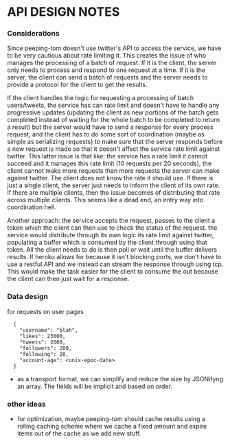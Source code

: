 # API DESIGN NOTES

### Considerations

Since peeping-tom doesn't use twitter's API to access the service, we have to be very cautious about rate limiting it. This creates the issue of who manages the processing of a batch of request. If it is the client, the server only needs to process and respond to one request at a time. If it is the server, the client can send a batch of requests and the server needs to provide a protocol for the client to get the results. 

If the client handles the logic for requesting a processing of batch users/tweets, the service has can rate limit and doesn't have to handle any progressive updates (updating the client as new portions of the batch gets completed instead of waiting for the whole batch to be completed to return a result) but the server would have to send a response for every process request, and the client has to do some sort of coordination (maybe as simple as serializing requests) to make sure that the server responds before a new request is made so that it doesn't affect the service rate limit against twitter. This latter issue is that like: the service has a rate limit it cannot succeed and it manages this rate limit (10 requests per 20 seconds), the client cannot make more requests than more requests the server can make against twitter. The client does not know the rate it should use. If there is just a single client, the server just needs to inform the client of its own rate. If there are multiple clients, then the issue becomes of distributing that rate across multiple clients. This seems like a dead end, an entry way into coordination hell. 

Another approach: the service accepts the request, passes to the client a token which the client can then use to check the status of the request. the service would distribute through its own logic its rate limit against twitter, populating a buffer which is consumed by the client through using that token. All the client needs to do is then poll or wait until the buffer delivers results. If heroku allows for because it isn't blocking ports, we don't have to use a restful API and we instead can stream the response through using tcp. This would make the task easier for the client to consume the out because the client can then just wait for a response. 

### Data design
for requests on user pages
```(json)
  {
    "username": "blah", 
    "likes": 23000, 
    "tweets": 2000, 
    "followers": 200,
    "following": 20,
    "account-age": <unix-epoc-date>
  } 
```
- as a transport format, we can simplify and reduce the size by JSONifyng an array. The fields will be implicit and based on order. 

### other ideas 
- for optimization, maybe peeping-tom should cache results using a rolling caching scheme where we cache a fixed amount and expire items out of the cache as we add new stuff. 
